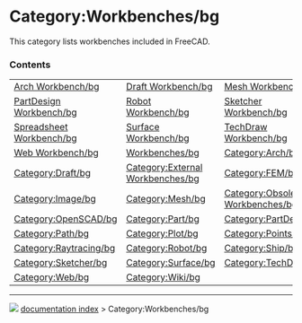 # Category:Workbenches/bg
This category lists workbenches included in FreeCAD.

### Contents

|     |     |     |
| --- | --- | --- |
| [Arch Workbench/bg](Arch_Workbench/bg.md) | [Draft Workbench/bg](Draft_Workbench/bg.md) | [Mesh Workbench/bg](Mesh_Workbench/bg.md) |
| [PartDesign Workbench/bg](PartDesign_Workbench/bg.md) | [Robot Workbench/bg](Robot_Workbench/bg.md) | [Sketcher Workbench/bg](Sketcher_Workbench/bg.md) |
| [Spreadsheet Workbench/bg](Spreadsheet_Workbench/bg.md) | [Surface Workbench/bg](Surface_Workbench/bg.md) | [TechDraw Workbench/bg](TechDraw_Workbench/bg.md) |
| [Web Workbench/bg](Web_Workbench/bg.md) | [Workbenches/bg](Workbenches/bg.md) | [Category:Arch/bg](Category_Arch/bg.md) |
| [Category:Draft/bg](Category_Draft/bg.md) | [Category:External Workbenches/bg](Category_External_Workbenches/bg.md) | [Category:FEM/bg](Category_FEM/bg.md) |
| [Category:Image/bg](Category_Image/bg.md) | [Category:Mesh/bg](Category_Mesh/bg.md) | [Category:Obsolete Workbenches/bg](Category_Obsolete_Workbenches/bg.md) |
| [Category:OpenSCAD/bg](Category_OpenSCAD/bg.md) | [Category:Part/bg](Category_Part/bg.md) | [Category:PartDesign/bg](Category_PartDesign/bg.md) |
| [Category:Path/bg](Category_Path/bg.md) | [Category:Plot/bg](Category_Plot/bg.md) | [Category:Points/bg](Category_Points/bg.md) |
| [Category:Raytracing/bg](Category_Raytracing/bg.md) | [Category:Robot/bg](Category_Robot/bg.md) | [Category:Ship/bg](Category_Ship/bg.md) |
| [Category:Sketcher/bg](Category_Sketcher/bg.md) | [Category:Surface/bg](Category_Surface/bg.md) | [Category:TechDraw/bg](Category_TechDraw/bg.md) |
| [Category:Web/bg](Category_Web/bg.md) | [Category:Wiki/bg](Category_Wiki/bg.md) |



---
![](images/Right_arrow.png) [documentation index](../README.md) > Category:Workbenches/bg
